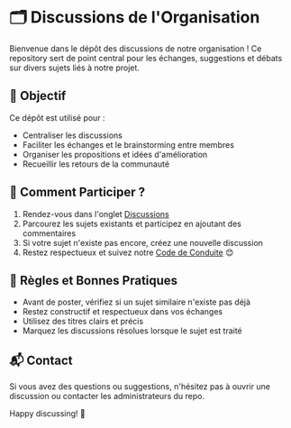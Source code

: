 # 🗂 Discussions de l'Organisation

Bienvenue dans le dépôt des discussions de notre organisation ! Ce repository sert de point central pour les échanges, suggestions et débats sur divers sujets liés à notre projet.

## 📌 Objectif
Ce dépôt est utilisé pour :
- Centraliser les discussions
- Faciliter les échanges et le brainstorming entre membres
- Organiser les propositions et idées d'amélioration
- Recueillir les retours de la communauté

## 🚀 Comment Participer ?
1. Rendez-vous dans l'onglet [Discussions](../../discussions)
2. Parcourez les sujets existants et participez en ajoutant des commentaires
3. Si votre sujet n'existe pas encore, créez une nouvelle discussion
4. Restez respectueux et suivez notre [Code de Conduite](CODE_OF_CONDUCT.md) 😊

## 📜 Règles et Bonnes Pratiques
- Avant de poster, vérifiez si un sujet similaire n'existe pas déjà
- Restez constructif et respectueux dans vos échanges
- Utilisez des titres clairs et précis
- Marquez les discussions résolues lorsque le sujet est traité

## 📬 Contact
Si vous avez des questions ou suggestions, n'hésitez pas à ouvrir une discussion ou contacter les administrateurs du repo.

Happy discussing! 🎉
